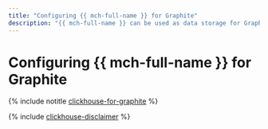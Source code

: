 ```yaml
---
title: "Configuring {{ mch-full-name }} for Graphite"
description: "{{ mch-full-name }} can be used as data storage for Graphite."
---
```


# Configuring {{ mch-full-name }} for Graphite

{% include notitle [clickhouse-for-graphite](../../_tutorials/dataplatform/clickhouse-for-graphite.md) %}

{% include [clickhouse-disclaimer](../../_includes/clickhouse-disclaimer.md) %}

